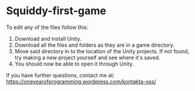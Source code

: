 # Squiddy-first-game

To edit any of the files follow this:

1. Download and install Unity.
2. Download all the files and folders as they are in a game directory.
3. Move said directory in to the location of the Unity projects. If not found, try making a new project yourself and see where it's saved.
4. You should now be able to open it through Unity.

If you have further questions, contact me at: https://oneyearofprogramming.wordpress.com/kontakta-oss/

